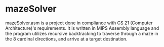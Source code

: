 # mazeSolver
mazeSolver.asm is a project done in compliance with CS 21 (Computer Architecture)'s requirements. It is written in MIPS Assembly language and the program utilizes recursive backtracking to traverse through a maze in the 8 cardinal directions, and arrive at a target destination.

